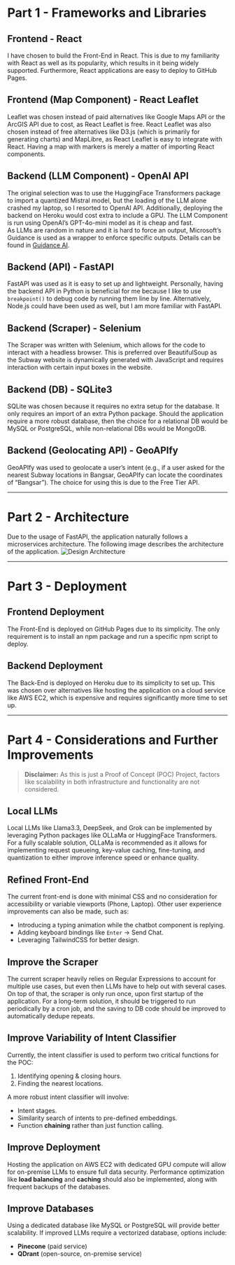 # Part 1 - Frameworks and Libraries

## Frontend - React
I have chosen to build the Front-End in React. This is due to my familiarity with React as well as its popularity, which results in it being widely supported. Furthermore, React applications are easy to deploy to GitHub Pages.

## Frontend (Map Component) - React Leaflet
Leaflet was chosen instead of paid alternatives like Google Maps API or the ArcGIS API due to cost, as React Leaflet is free. React Leaflet was also chosen instead of free alternatives like D3.js (which is primarily for generating charts) and MapLibre, as React Leaflet is easy to integrate with React. Having a map with markers is merely a matter of importing React components.

## Backend (LLM Component) - OpenAI API
The original selection was to use the HuggingFace Transformers package to import a quantized Mistral model, but the loading of the LLM alone crashed my laptop, so I resorted to OpenAI API. Additionally, deploying the backend on Heroku would cost extra to include a GPU. The LLM Component is run using OpenAI’s GPT-4o-mini model as it is cheap and fast.  
As LLMs are random in nature and it is hard to force an output, Microsoft’s Guidance is used as a wrapper to enforce specific outputs. Details can be found in [Guidance AI](https://github.com/guidance-ai/guidance).

## Backend (API) - FastAPI
FastAPI was used as it is easy to set up and lightweight. Personally, having the backend API in Python is beneficial for me because I like to use `breakpoint()` to debug code by running them line by line. Alternatively, Node.js could have been used as well, but I am more familiar with FastAPI.

## Backend (Scraper) - Selenium
The Scraper was written with Selenium, which allows for the code to interact with a headless browser. This is preferred over BeautifulSoup as the Subway website is dynamically generated with JavaScript and requires interaction with certain input boxes in the website.

## Backend (DB) - SQLite3
SQLite was chosen because it requires no extra setup for the database. It only requires an import of an extra Python package. Should the application require a more robust database, then the choice for a relational DB would be MySQL or PostgreSQL, while non-relational DBs would be MongoDB.

## Backend (Geolocating API) - GeoAPIfy
GeoAPIfy was used to geolocate a user’s intent (e.g., if a user asked for the nearest Subway locations in Bangsar, GeoAPIfy can locate the coordinates of “Bangsar”). The choice for using this is due to the Free Tier API.

---

# Part 2 - Architecture
Due to the usage of FastAPI, the application naturally follows a microservices architecture. The following image describes the architecture of the application. 
![Design Architecture](https://ibb.co/Y4RGBTQP)

---

# Part 3 - Deployment

## Frontend Deployment
The Front-End is deployed on GitHub Pages due to its simplicity. The only requirement is to install an npm package and run a specific npm script to deploy.

## Backend Deployment
The Back-End is deployed on Heroku due to its simplicity to set up. This was chosen over alternatives like hosting the application on a cloud service like AWS EC2, which is expensive and requires significantly more time to set up.

---

# Part 4 - Considerations and Further Improvements

> **Disclaimer:** As this is just a Proof of Concept (POC) Project, factors like scalability in both infrastructure and functionality are not considered. 

## Local LLMs
Local LLMs like Llama3.3, DeepSeek, and Grok can be implemented by leveraging Python packages like OLLaMa or HuggingFace Transformers. For a fully scalable solution, OLLaMa is recommended as it allows for implementing request queueing, key-value caching, fine-tuning, and quantization to either improve inference speed or enhance quality.

## Refined Front-End
The current front-end is done with minimal CSS and no consideration for accessibility or variable viewports (Phone, Laptop). Other user experience improvements can also be made, such as:
- Introducing a typing animation while the chatbot component is replying.
- Adding keyboard bindings like `Enter` -> Send Chat.
- Leveraging TailwindCSS for better design.

## Improve the Scraper
The current scraper heavily relies on Regular Expressions to account for multiple use cases, but even then LLMs have to help out with several cases. On top of that, the scraper is only run once, upon first startup of the application. For a long-term solution, it should be triggered to run periodically by a cron job, and the saving to DB code should be improved to automatically dedupe repeats.

## Improve Variability of Intent Classifier
Currently, the intent classifier is used to perform two critical functions for the POC:
1. Identifying opening & closing hours.
2. Finding the nearest locations.

A more robust intent classifier will involve:
- Intent stages.
- Similarity search of intents to pre-defined embeddings.
- Function **chaining** rather than just function calling.

## Improve Deployment
Hosting the application on AWS EC2 with dedicated GPU compute will allow for on-premise LLMs to ensure full data security. Performance optimization like **load balancing** and **caching** should also be implemented, along with frequent backups of the databases.

## Improve Databases
Using a dedicated database like MySQL or PostgreSQL will provide better scalability. If improved LLMs require a vectorized database, options include:
- **Pinecone** (paid service)
- **QDrant** (open-source, on-premise service)
